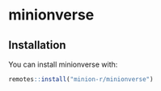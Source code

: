 
<!-- README.md is generated from README.Rmd. Please edit that file -->

# minionverse

<!-- badges: start -->
<!-- badges: end -->

## Installation

You can install minionverse with:

``` r
remotes::install("minion-r/minionverse")
```
